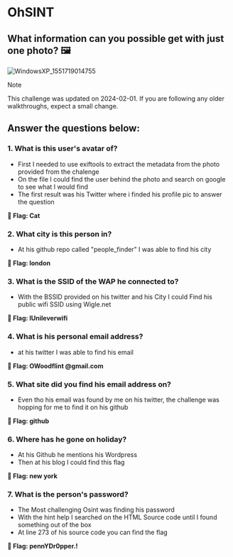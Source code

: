 # OhSINT

## What information can you possible get with just one photo? 🖼️ <br>

![WindowsXP_1551719014755](https://github.com/paulemacedo/CTF-OhSINT/assets/59907505/587a9433-ba5e-44ff-8057-905c90fc84bc)

> [!NOTE]
> This challenge was updated on 2024-02-01. If you are following any older walkthroughs, expect a small change.

## Answer the questions below:

### 1. What is this user's avatar of?

- First I needed to use exiftools to extract the metadata from the photo provided from the chalenge
- On the file I could find the user behind the photo and search on google to see what I would find
- The first result was his Twitter where i finded his profile pic to answer the question<br>

 __🚩 Flag: Cat__

### 2. What city is this person in?
- At his github repo  called "people_finder" I was able to find his city

 __🚩 Flag: london__

### 3. What is the SSID of the WAP he connected to? 
- With the BSSID provided on his twitter and his City I could Find his public wifi SSID using Wigle.net

 __🚩 Flag: lUnileverwifi__

### 4. What is his personal email address?
- at his twitter I was able to find his email

 __🚩 Flag: OWoodflint @gmail.com__

### 5. What site did you find his email address on?
- Even tho his email was found by me on his twitter, the challenge was hopping for me to find it on his github

 __🚩 Flag: github__

### 6. Where has he gone on holiday?
- At his Github he mentions his Wordpress
- Then at his blog I could find this flag

 __🚩 Flag: new york__

### 7. What is the person's password?
- The Most challenging Osint was finding his password
- With the hint help I searched on the HTML Source code until I found something out of the box
- At line 273 of his source code you can find the flag

 __🚩 Flag: pennYDr0pper.!__
